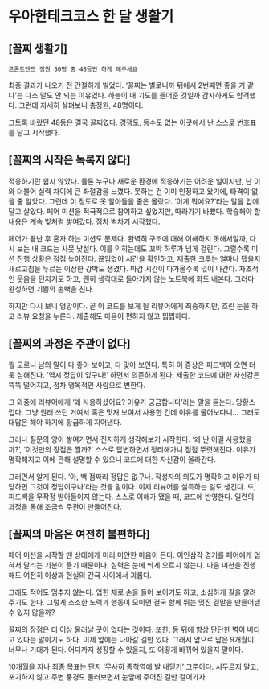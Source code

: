 # 우아한테크코스 한 달 생활기

## [꼴찌 생활기]

`프론트엔드 정원 50명 중 48등만 하게 해주세요`

최종 결과가 나오기 전 간절하게 빌었다.
‘꼴찌는 별로니까 뒤에서 2번째면 좋을 거 같다’는 다소 말도 안 되는 이유였다.
하늘이 내 기도를 들어준 것일까 감사하게도 합격했다.
그런데 자세히 살펴보니 총정원, 48명이다.

그토록 바랐던 48등은 결국 꼴찌였다.
경쟁도, 등수도 없는 이곳에서 난 스스로 번호표를 달고 시작했다.

## [꼴찌의 시작은 녹록지 않다]

적응하기란 쉽지 않았다.
물론 누구나 새로운 환경에 적응하기는 어려운 일이지만, 난 이와 더불어 실력 차이에 큰 좌절감을 느꼈다.
못하는 건 이미 인정하고 왔기에, 타격이 없을 줄 알았다.
그런데 이 정도로 못 알아들을 줄은 몰랐다.
‘이게 뭐예요?’라는 말을 입에 달고 살았다.
페어 미션을 적극적으로 참여하고 싶었지만, 따라가기 바빴다.
학습해야 할 내용은 계속 빚처럼 쌓여갔다. 점차 벅차기 시작했다.

페어가 끝난 후 혼자 하는 미션도 문제다.
완벽히 구조에 대해 이해하지 못해서일까, 다시 보는 내 코드는 사뭇 낯설다.
이를 익히는데도 꼬박 하루가 넘게 걸린다.
그럴수록 미션 진행 상황은 점점 늦어진다.
끊임없이 시간을 확인하고, 제출한 크루는 얼마나 됐을지 새로고침을 누르는 이상한 강박도 생겼다.
마감 시간이 다가올수록 넋이 나간다.
자조적인 웃음을 던지기도 하고, 괜히 생각대로 돌아가지 않는 노트북에 화도 내본다. 그러다 완성하면 기쁨의 손뼉을 친다.

하지만 다시 보니 엉망이다.
곧 이 코드를 보게 될 리뷰어에게 죄송하지만, 흐린 눈을 하고 리뷰 요청을 누른다.
제출해도 마음이 편하지 않고 찝찝하다.

## [꼴찌의 과정은 주관이 없다]

뭘 모르니 남의 말이 다 좋아 보이고, 다 맞아 보인다.
특히 이 증상은 피드백이 오면 더욱 심해진다.
‘역시 정답이 있구나!’ 하면서 의존하게 된다.
제출한 코드에 대한 자신감은 뚝뚝 떨어지고, 점차 맹목적인 사람으로 변한다.

그 와중에 리뷰어에게 ‘왜 사용하셨어요? 이유가 궁금합니다’라는 말을 듣는다.
당황스럽다.
그냥 원래 쓰던 거여서 혹은 멋져 보여서 사용한 건데 이유를 물어보다니…
그래도 대답은 해야 하기에 황급하게 지어낸다.

그러나 질문의 양이 쌓여가면서 진지하게 생각해보기 시작한다.
‘왜 난 이걸 사용했을까?’, ‘이것만의 장점은 뭘까?’ 스스로 답변하면서 정리해가니 점점 뚜렷해진다.
이유가 명확해지고 이에 관해 설명할 수 있으니 코드에 대한 자신감이 올라간다.

그러면서 알게 된다.
‘아, 백 점짜리 정답은 없구나. 작성자의 의도가 명확하고 이유가 타당하면 그것이 정답이구나’라는 것을 말이다.
이제 리뷰어를 설득하는 일도 생긴다.
또, 피드백을 무작정 받아들이지 않는다.
스스로 이해가 됐을 때, 코드에 반영한다.
일련의 과정을 통해 조금씩 주관이 만들어진다.

## [꼴찌의 마음은 여전히 불편하다]

페어 미션을 시작할 땐 상대에게 미리 미안한 마음이 든다.
이인삼각 경기를 페어에게 업혀서 달리는 기분이 들기 때문이다.
실력은 눈에 띄게 오르지 않는다.
다음 미션을 진행해도 여전히 이상과 현실의 간극 사이에서 괴롭다.

그래도 적어도 멈추지 않는다.
업힌 채로 손을 들어 보이기도 하고, 소심하게 길을 알려주기도 한다.
그렇게 소소한 노력과 행동이 모이면 결국 함께 뛰는 멋진 결말을 만들어낼 수 있지 않을까?

꼴찌의 장점은 더 이상 물러날 곳이 없다는 것이다.
또한, 등 뒤에 항상 단단한 벽이 버티고 있다는 말이기도 하다.
이제 앞에는 나아갈 길만 있다. 그래서 앞으로 남은 9개월이 너무나 기대가 된다. 어디까지 성장할 수 있을지, 또 어떻게 바뀌어 있을지 말이다.

10개월을 지나 최종 목표는 단지 ‘무사히 종착역에 발 내딛기’ 그뿐이다.
서두르지 말고, 포기하지 않고 주변 풍경도 둘러보면서 눈앞에 주어진 길만 걸어가자.
